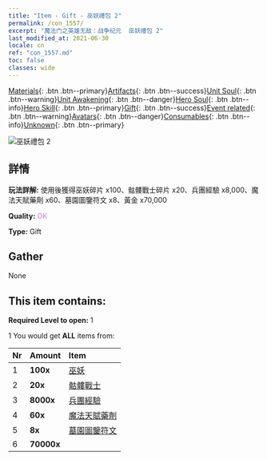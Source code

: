 ```yaml
---
title: "Item - Gift - 巫妖禮包 2"
permalink: /con_1557/
excerpt: "魔法门之英雄无敌：战争纪元  巫妖禮包 2"
last_modified_at: 2021-06-30
locale: cn
ref: "con_1557.md"
toc: false
classes: wide
---
```

 [Materials](/ItemsCN/){: .btn .btn--primary}[Artifacts](/ItemsCN/Artifacts/){: .btn .btn--success}[Unit Soul](/ItemsCN/UnitSoul/){: .btn .btn--warning}[Unit Awakening](/ItemsCN/UnitAwakening/){: .btn .btn--danger}[Hero Soul](/ItemsCN/HeroSoul/){: .btn .btn--info}[Hero Skill](/ItemsCN/HeroSkill/){: .btn .btn--primary}[Gift](/ItemsCN/Gift/){: .btn .btn--success}[Event related](/ItemsCN/Events/){: .btn .btn--warning}[Avatars](/ItemsCN/Avatars/){: .btn .btn--danger}[Consumables](/ItemsCN/Consumables/){: .btn .btn--info}[Unknown](/ItemsCN/Unknown/){: .btn .btn--primary}

 ![巫妖禮包 2](/images/t/i_907167.png)

## 詳情
 **玩法詳解:** 使用後獲得巫妖碎片 x100、骷髏戰士碎片 x20、兵團經驗 x8,000、魔法天賦藥劑 x60、墓園圖鑒符文 x8、黃金 x70,000

 **Quality:** <span style="color: #DA70D6">OK</span>

 **Type:** Gift

## Gather

  None

## This item contains:

 **Required Level to open:** 1

 1 You would get **ALL** items  from:

  | Nr | Amount |     Item    |
  |:---|:-------|:------------|
  | 1 |  **100x** | [巫妖](/cn/Items/unt_212/) |  | 
  | 2 |  **20x** | [骷髏戰士](/cn/Items/unt_208/) |  | 
  | 3 |  **8000x** | [兵團經驗](/cn/Items/con_902/) |  | 
  | 4 |  **60x** | [魔法天賦藥劑](/cn/Items/con_790/) |  | 
  | 5 |  **8x** | [墓園圖鑒符文](/cn/Items/con_755/) |  | 
  | 6 |  **70000x** | <i class="fas fa-coins"/> |  | 
